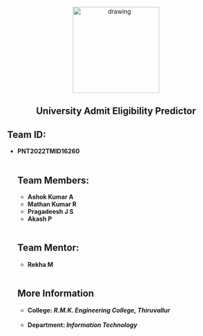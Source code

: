 <br>
<div align="center">
<img src="https://upload.wikimedia.org/wikipedia/commons/5/51/IBM_logo.svg"  align="center" alt="drawing" width="200" />
  <h2 align="center"> University Admit Eligibility Predictor <br></h2>

  </div>

<h2> Team ID: </h2> 
<ul><b>
  <li> PNT2022TMID16260  </li>
  </b>
<br>  

<h2> Team Members: </h2> 
<ul><b>
  <li> Ashok Kumar A </li>
  <li> Mathan Kumar R </li>
  <li> Pragadeesh J S </li>
  <li> Akash P </li>
  </b>
  </ul>
<br>

<h2> Team Mentor: </h2>
<ul><b>
  <li> Rekha M </li>
  </ul>
<br>

<h2> More Information </h2>
<ul><b>
  <li> <b>College: </b> <i> R.M.K. Engineering College, Thiruvallur </i> </li> <br>
  <li> <b>Department: </b> <i> Information Technology </i> </li> <br>
  </ul>
<br>